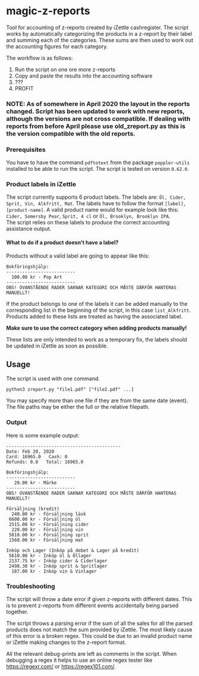 # magic-z-reports
Tool for accounting of z-reports created by iZettle cashregister. The script works by automatically categorizing the products in a z-report by their label and summing each of the categories. These sums are then used to work out the accounting figures for each category.

The workflow is as follows:
1. Run the script on one ore more z-reports
2. Copy and paste the results into the accounting software
3. ???
4. PROFIT

### NOTE: As of somewhere in April 2020 the layout in the reports changed. Script has been updated to work with new reports, although the versions are not cross compatible. If dealing with reports from before April please use old_zreport.py as this is the version compatible with the old reports.

### Prerequisites
You have to have the command `pdftotext` from the package `poppler-utils` installed to be able to run the script.
The script is tested on version `0.62.0`.

### Product labels in iZettle
The script currently supports 6 product labels. The labels are: `Öl, Cider, Sprit, Vin, Alkfritt, Mat`. The labels have to follow the format `[label],[product-name]`. A valid product name would for example look like this:
`Cider, Somersby Pear`, `Sprit, 4 cl` or `Öl, Brooklyn, Brooklyn IPA`.  
The script relies on these labels to produce the correct accounting assistance output.

#### What to do if a product doesn't have a label?
Products without a valid label are going to appear like this:
```
Bokföringshjälp:
--------------------------
  100.00 kr - Pop Art
--------------------------
OBS! OVANSTÅENDE RADER SAKNAR KATEGORI OCH MÅSTE DÄRFÖR HANTERAS MANUELLT!
```
If the product belongs to one of the labels it can be added manually to the corresponding list in the beginning of the script, in this case `list_Alkfritt`. Products added to these lists are treated as having the associated label.

**Make sure to use the correct category when adding products manually!**

These lists are only intended to work as a temporary fix, the labels should be updated in iZettle as soon as possible.

## Usage
The script is used with one command.
```
python3 zreport.py "file1.pdf" ["file2.pdf" ...]
```
You may specify more than one file if they are from the same date (event).
The file paths may be either the full or the relative filepath.

### Output
Here is some example output:
```
-------------------------------------------
Date: Feb 20, 2020
Card: 16965.0   Cash: 0
Refunds: 0.0   Total: 16965.0

Bokföringshjälp:
--------------------------
   20.00 kr - Märke
--------------------------
OBS! OVANSTÅENDE RADER SAKNAR KATEGORI OCH MÅSTE DÄRFÖR HANTERAS MANUELLT!

Försäljning (kredit)
  240.00 kr - Försäljning läsk
 6600.00 kr - Försäljning öl
 2515.00 kr - Försäljning cider
  220.00 kr - Försäljning vin
 5810.00 kr - Försäljning sprit
 1560.00 kr - Försäljning mat

Inköp och Lager (Inköp på debet & Lager på kredit)
 5610.00 kr - Inköp öl & Öllager
 2137.75 kr - Inköp cider & Ciderlager
 2498.30 kr - Inköp sprit & Spritlager
  187.00 kr - Inköp vin & Vinlager
```

### Troubleshooting
The script will throw a date error if given z-reports with different dates. This is to prevent z-reports from different events accidentally being parsed together.

The script throws a parsing error if the sum of all the sales for all the parsed products does not match the sum provided by iZettle. The most likely cause of this error is a broken regex. This could be due to an invalid product name or iZettle making changes to the z-report format.

All the relevant debug-prints are left as comments in the script. When debugging a regex it helps to use an online regex tester like https://regexr.com/ or https://regex101.com/.
